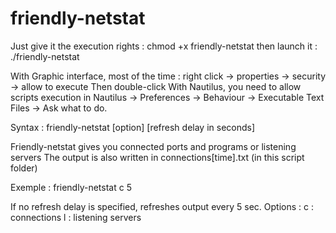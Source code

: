 # friendly-netstat

Just give it the execution rights : chmod +x friendly-netstat
then launch it : ./friendly-netstat

With Graphic interface, most of the time : right click → properties → security → allow to execute
Then double-click
With Nautilus, you need to allow scripts execution in Nautilus → Preferences → Behaviour → Executable Text Files → Ask what to do.

Syntax : friendly-netstat [option] [refresh delay in seconds]

Friendly-netstat gives you connected ports and programs or listening servers
The output is also written in connections[time].txt (in this script folder)

Exemple : friendly-netstat c 5

If no refresh delay is specified, refreshes output every 5 sec.
Options :
	c : connections
	l : listening servers
